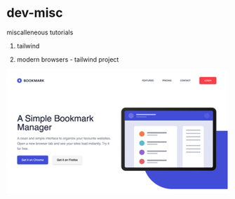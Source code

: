 # dev-misc

miscalleneous tutorials

1. tailwind


2. modern browsers - tailwind project

![alt text](./readmeimgs/bookmark.png)
